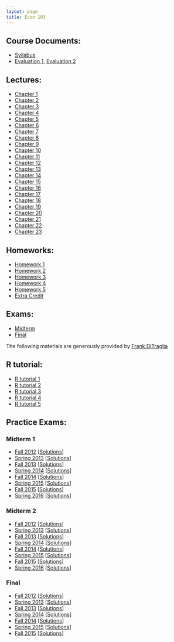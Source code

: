 ```yaml
---
layout: page
title: Econ 103
---
```

  
## Course Documents:

- [Syllabus](https://docs.google.com/viewer?url=https://github.com/minsuc/Econ103_LPS/raw/master/syllabus.pdf) 
- [Evaluation 1](https://docs.google.com/viewer?url=https://github.com/minsuc/Econ103_LPS/raw/master/eval2017.pdf), [Evaluation 2](https://docs.google.com/viewer?url=https://github.com/minsuc/Econ103_LPS/raw/master/eval2017_written.pdf) 

## Lectures:

- [Chapter 1](https://docs.google.com/viewer?url=https://github.com/minsuc/Econ103_LPS/raw/master/slides/lecture01.pdf)
- [Chapter 2](https://docs.google.com/viewer?url=https://github.com/minsuc/Econ103_LPS/raw/master/slides/lecture02.pdf)
- [Chapter 3](https://docs.google.com/viewer?url=https://github.com/minsuc/Econ103_LPS/raw/master/slides/lecture03.pdf)
- [Chapter 4](https://docs.google.com/viewer?url=https://github.com/minsuc/Econ103_LPS/raw/master/slides/lecture04.pdf)
- [Chapter 5](https://docs.google.com/viewer?url=https://github.com/minsuc/Econ103_LPS/raw/master/slides/lecture05.pdf)
- [Chapter 6](https://docs.google.com/viewer?url=https://github.com/minsuc/Econ103_LPS/raw/master/slides/lecture06.pdf)
- [Chapter 7](https://docs.google.com/viewer?url=https://github.com/minsuc/Econ103_LPS/raw/master/slides/lecture07.pdf)
- [Chapter 8](https://docs.google.com/viewer?url=https://github.com/minsuc/Econ103_LPS/raw/master/slides/lecture08.pdf)
- [Chapter 9](https://docs.google.com/viewer?url=https://github.com/minsuc/Econ103_LPS/raw/master/slides/lecture09.pdf)
- [Chapter 10](https://docs.google.com/viewer?url=https://github.com/minsuc/Econ103_LPS/raw/master/slides/lecture10.pdf)
- [Chapter 11](https://docs.google.com/viewer?url=https://github.com/minsuc/Econ103_LPS/raw/master/slides/lecture11.pdf)
- [Chapter 12](https://docs.google.com/viewer?url=https://github.com/minsuc/Econ103_LPS/raw/master/slides/lecture12.pdf)
- [Chapter 13](https://docs.google.com/viewer?url=https://github.com/minsuc/Econ103_LPS/raw/master/slides/lecture13.pdf)
- [Chapter 14](https://docs.google.com/viewer?url=https://github.com/minsuc/Econ103_LPS/raw/master/slides/lecture14.pdf)
- [Chapter 15](https://docs.google.com/viewer?url=https://github.com/minsuc/Econ103_LPS/raw/master/slides/lecture15.pdf)
- [Chapter 16](https://docs.google.com/viewer?url=https://github.com/minsuc/Econ103_LPS/raw/master/slides/lecture16.pdf)
- [Chapter 17](https://docs.google.com/viewer?url=https://github.com/minsuc/Econ103_LPS/raw/master/slides/lecture17.pdf)
- [Chapter 18](https://docs.google.com/viewer?url=https://github.com/minsuc/Econ103_LPS/raw/master/slides/lecture18.pdf)
- [Chapter 19](https://docs.google.com/viewer?url=https://github.com/minsuc/Econ103_LPS/raw/master/slides/lecture19.pdf)
- [Chapter 20](https://docs.google.com/viewer?url=https://github.com/minsuc/Econ103_LPS/raw/master/slides/lecture20.pdf)
- [Chapter 21](https://docs.google.com/viewer?url=https://github.com/minsuc/Econ103_LPS/raw/master/slides/lecture21.pdf)
- [Chapter 22](https://docs.google.com/viewer?url=https://github.com/minsuc/Econ103_LPS/raw/master/slides/lecture22.pdf)
- [Chapter 23](https://docs.google.com/viewer?url=https://github.com/minsuc/Econ103_LPS/raw/master/slides/lecture23.pdf)

## Homeworks:

- [Homework 1](https://docs.google.com/viewer?url=https://github.com/minsuc/Econ103_LPS/raw/master/homeworks/HW_week1_soln.pdf)
- [Homework 2](https://docs.google.com/viewer?url=https://github.com/minsuc/Econ103_LPS/raw/master/homeworks/HW_week2_soln.pdf)
- [Homework 3](https://docs.google.com/viewer?url=https://github.com/minsuc/Econ103_LPS/raw/master/homeworks/HW_week3_soln.pdf)
- [Homework 4](https://docs.google.com/viewer?url=https://github.com/minsuc/Econ103_LPS/raw/master/homeworks/HW_week4_soln.pdf)
- [Homework 5](https://docs.google.com/viewer?url=https://github.com/minsuc/Econ103_LPS/raw/master/homeworks/HW_week5_soln.pdf)
- [Extra Credit](https://docs.google.com/viewer?url=https://github.com/minsuc/Econ103_LPS/raw/master/homeworks/Extra_Credit.pdf)

## Exams:

- [Midterm](https://docs.google.com/viewer?url=https://github.com/minsuc/Econ103_LPS/raw/master/exams/Midterm_Soln.pdf)
- [Final](https://docs.google.com/viewer?url=https://github.com/minsuc/Econ103_LPS/raw/master/exams/Final_soln.pdf)


The following materials are generously provided by [Frank DiTraglia](http://ditraglia.com/)

## R tutorial: 

- [R tutorial 1](http://ditraglia.com/Econ103Public/Rtutorials/Rtutorial1.html)
- [R tutorial 2](http://ditraglia.com/Econ103Public/Rtutorials/Rtutorial2.html)
- [R tutorial 3](http://ditraglia.com/Econ103Public/Rtutorials/Rtutorial3.html)
- [R tutorial 4](http://ditraglia.com/Econ103Public/Rtutorials/Rtutorial4.html)
- [R tutorial 5](http://ditraglia.com/Econ103Public/Rtutorials/Rtutorial5.html)

## Practice Exams:

### Midterm 1

*   [Fall 2012](https://docs.google.com/viewer?url=https://github.com/emallickhossain/Econ103Public/raw/master/PracticeExams/midterm1_2012_10_03.pdf) [[Solutions](https://docs.google.com/viewer?url=https://github.com/emallickhossain/Econ103Public/raw/master/PracticeExams/midterm1_2012_10_03_solutions.pdf "midterm1_2012_10_03_solutions")]
*   [Spring 2013](https://docs.google.com/viewer?url=https://github.com/emallickhossain/Econ103Public/raw/master/PracticeExams/midterm1_2013_02_11.pdf "midterm1_2013_02_11") [[Solutions](https://docs.google.com/viewer?url=https://github.com/emallickhossain/Econ103Public/raw/master/PracticeExams/midterm1_2013_02_11_solutions.pdf "midterm1_2013_02_11_solutions")]
*   [Fall 2013](https://docs.google.com/viewer?url=https://github.com/emallickhossain/Econ103Public/raw/master/PracticeExams/midterm1_2013_09_30.pdf "midterm1_2013_09_30") [[Solutions](https://docs.google.com/viewer?url=https://github.com/emallickhossain/Econ103Public/raw/master/PracticeExams/midterm1_2013_09_30_solutions.pdf "midterm1_2013_09_30_solutions")]
*   [Spring 2014](https://docs.google.com/viewer?url=https://github.com/emallickhossain/Econ103Public/raw/master/PracticeExams/midterm1_2014_02_11.pdf "midterm1_2014_02_11") [[Solutions](https://docs.google.com/viewer?url=https://github.com/emallickhossain/Econ103Public/raw/master/PracticeExams/midterm1_2014_02_11_solutions.pdf "midterm1_2014_02_11_solutions")]
*   [Fall 2014](https://docs.google.com/viewer?url=https://github.com/emallickhossain/Econ103Public/raw/master/PracticeExams/midterm1_2014_09_29.pdf "midterm1_2014_09_29") [[Solutions](https://docs.google.com/viewer?url=https://github.com/emallickhossain/Econ103Public/raw/master/PracticeExams/midterm1_2014_09_29_solutions.pdf "midterm1_2014_09_29_solutions")]
*   [Spring 2015](https://docs.google.com/viewer?url=https://github.com/emallickhossain/Econ103Public/raw/master/PracticeExams/midterm1_2015_02_10.pdf "midterm1_2015_02_10") [[Solutions](https://docs.google.com/viewer?url=https://github.com/emallickhossain/Econ103Public/raw/master/PracticeExams/midterm1_2015_02_10_solutions.pdf "midterm1_2015_02_10_solutions")]
*   [Fall 2015](https://docs.google.com/viewer?url=https://github.com/emallickhossain/Econ103Public/raw/master/PracticeExams/midterm1_2015_09_28.pdf "midterm1_2015_09_28") [[Solutions](https://docs.google.com/viewer?url=https://github.com/emallickhossain/Econ103Public/raw/master/PracticeExams/midterm1_2015_09_28_solutions.pdf "midterm1_2015_09_28_solutions")]
*   [Spring 2016](https://docs.google.com/viewer?url=https://github.com/emallickhossain/Econ103Public/raw/master/PracticeExams/midterm1_2016_02_16.pdf "midterm1_2016_02_16") [[Solutions](https://docs.google.com/viewer?url=https://github.com/emallickhossain/Econ103Public/raw/master/PracticeExams/midterm1_2016_02_16_solutions.pdf "midterm1_2016_02_16_solutions")]

### Midterm 2

*   [Fall 2012](https://docs.google.com/viewer?url=https://github.com/emallickhossain/Econ103Public/raw/master/PracticeExams/midterm2_2012_11_07.pdf "midterm2_2012_11_07") [[Solutions](https://docs.google.com/viewer?url=https://github.com/emallickhossain/Econ103Public/raw/master/PracticeExams/midterm2_2012_11_07_solutions.pdf "midterm2_2012_11_07_solutions")]
*   [Spring 2013](https://docs.google.com/viewer?url=https://github.com/emallickhossain/Econ103Public/raw/master/PracticeExams/midterm2_2013_03_25.pdf "midterm2_2013_03_25") [[Solutions](https://docs.google.com/viewer?url=https://github.com/emallickhossain/Econ103Public/raw/master/PracticeExams/midterm2_2013_03_25_solutions.pdf "midterm2_2013_03_25_solutions")]
*   [Fall 2013](https://docs.google.com/viewer?url=https://github.com/emallickhossain/Econ103Public/raw/master/PracticeExams/midterm2_2013_11_11.pdf "midterm2_2013_11_11") [[Solutions](https://docs.google.com/viewer?url=https://github.com/emallickhossain/Econ103Public/raw/master/PracticeExams/midterm2_2013_11_11_solutions.pdf "midterm2_2013_11_11_solutions")]
*   [Spring 2014](https://docs.google.com/viewer?url=https://github.com/emallickhossain/Econ103Public/raw/master/PracticeExams/midterm2_2014_03_25.pdf "midterm2_2014_03_25") [[Solutions](https://docs.google.com/viewer?url=https://github.com/emallickhossain/Econ103Public/raw/master/PracticeExams/midterm2_2014_03_25_solutions.pdf "midterm2_2014_03_25_solutions")]
*   [Fall 2014](https://docs.google.com/viewer?url=https://github.com/emallickhossain/Econ103Public/raw/master/PracticeExams/midterm2_2014_11_03.pdf "midterm2_2014_11_03") [[Solutions](https://docs.google.com/viewer?url=https://github.com/emallickhossain/Econ103Public/raw/master/PracticeExams/midterm2_2014_11_03_solutions.pdf "midterm2_2014_11_03_solutions")]
*   [Spring 2015](https://docs.google.com/viewer?url=https://github.com/emallickhossain/Econ103Public/raw/master/PracticeExams/midterm2_2015_03_24.pdf "midterm2_2015_03_24") [[Solutions](https://docs.google.com/viewer?url=https://github.com/emallickhossain/Econ103Public/raw/master/PracticeExams/midterm2_2015_03_24_solutions.pdf "midterm2_2015_03_24_solutions")]
*   [Fall 2015](https://docs.google.com/viewer?url=https://github.com/emallickhossain/Econ103Public/raw/master/PracticeExams/midterm2_2015_11_02.pdf "midterm2_2015_11_02") [[Solutions](https://docs.google.com/viewer?url=https://github.com/emallickhossain/Econ103Public/raw/master/PracticeExams/midterm2_2015_11_02_solutions.pdf "midterm2_2015_11_02_solutions")]
*   [Spring 2016](https://docs.google.com/viewer?url=https://github.com/emallickhossain/Econ103Public/raw/master/PracticeExams/midterm2_2016_03_22.pdf "midterm2_2016_03_22") [[Solutions](https://docs.google.com/viewer?url=https://github.com/emallickhossain/Econ103Public/raw/master/PracticeExams/midterm2_2016_03_22_solutions.pdf "midterm2_2016_03_22_solutions")]

### Final

*   [Fall 2012](https://docs.google.com/viewer?url=https://github.com/emallickhossain/Econ103Public/raw/master/PracticeExams/final_2012_12_12.pdf "final_2012_12_12") [[Solutions](https://docs.google.com/viewer?url=https://github.com/emallickhossain/Econ103Public/raw/master/PracticeExams/final_2012_12_12_solutions.pdf "final_2012_12_12_solutions")]
*   [Spring 2013](https://docs.google.com/viewer?url=https://github.com/emallickhossain/Econ103Public/raw/master/PracticeExams/final_2013_05_01.pdf "final_2013_05_01") [[Solutions](https://docs.google.com/viewer?url=https://github.com/emallickhossain/Econ103Public/raw/master/PracticeExams/final_2013_05_01_solutions.pdf "final_2013_05_01_solutions")]
*   [Fall 2013](https://docs.google.com/viewer?url=https://github.com/emallickhossain/Econ103Public/raw/master/PracticeExams/final_2013_12_19.pdf "final_2013_12_19") [[Solutions](https://docs.google.com/viewer?url=https://github.com/emallickhossain/Econ103Public/raw/master/PracticeExams/final_2013_12_19_solutions.pdf "final_2013_12_19_solutions")]
*   [Spring 2014](https://docs.google.com/viewer?url=https://github.com/emallickhossain/Econ103Public/raw/master/PracticeExams/final_2014_05_07.pdf "final_2014_05_07") [[Solutions](https://docs.google.com/viewer?url=https://github.com/emallickhossain/Econ103Public/raw/master/PracticeExams/final_2014_05_07_solutions.pdf "final_2014_05_07_solutions")]
*   [Fall 2014](https://docs.google.com/viewer?url=https://github.com/emallickhossain/Econ103Public/raw/master/PracticeExams/final_2014_12_16.pdf "final_2014_12_16") [[Solutions](https://docs.google.com/viewer?url=https://github.com/emallickhossain/Econ103Public/raw/master/PracticeExams/final_2014_12_16_solutions.pdf "final_2014_12_16_solutions")]
*   [Spring 2015](https://docs.google.com/viewer?url=https://github.com/emallickhossain/Econ103Public/raw/master/PracticeExams/final_2015_05_04.pdf "final_2015_05_04") [[Solutions](https://docs.google.com/viewer?url=https://github.com/emallickhossain/Econ103Public/raw/master/PracticeExams/final_2015_05_04_solutions.pdf "final_2015_05_04_solutions")]
*   [Fall 2015](https://docs.google.com/viewer?url=https://github.com/emallickhossain/Econ103Public/raw/master/PracticeExams/final_2015_12_11.pdf "final_2015_12_11") [[Solutions](https://docs.google.com/viewer?url=https://github.com/emallickhossain/Econ103Public/raw/master/PracticeExams/final_2015_12_11_solutions.pdf "final_2015_12_11_solutions")]

